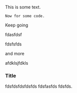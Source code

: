 

This is some text.

```
Now for some code.
```



Keep going





fdasfdsf






fdsfsfds




and more






afdklsjfdkls 





### Title



fdsfdsfdsfdsfds
fdsfasfds
fdsfds.
